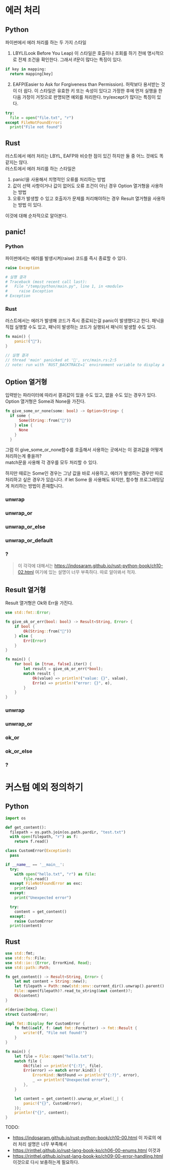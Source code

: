 # 에러 처리

## Python
파이썬에서 에러 처리를 하는 두 가지 스타일
1. LBYL(Look Before You Leap)
이 스타일은 호출이나 조회를 하기 전에 명시적으로 전제 조건을 확인한다. 
그래서 if문이 많다는 특징이 있다.
```python
if key in mapping:
  return mapping[key]
```
2. EAFP(Easier to Ask for Forgiveness than Permission). 
허락보다 용서받는 것이 더 쉽다. 이 스타일은 유효한 키 또는 속성이 있다고 가정한 후에 먼저 실행을 한 다음
가정이 거짓으로 판명되면 예외를 처리한다. 
try/except가 많다는 특징이 있다. 
```python
try:
  file = open("file.txt", "r")
except FileNotFoundError:
  print("File not found")
```

## Rust
러스트에서 에러 처리는 LBYL, EAFP와 비슷한 점이 있긴 하지만 둘 중 어느 것에도 똑같지는 않다.    
러스트에서 에러 처리를 하는 스타일은
1. panic!을 사용해서 치명적인 오류를 처리하는 방법
2. 값이 선택 사항이거나 값이 없어도 오류 조건이 아닌 경우 Option 열거형을 사용하는 방법
3. 오류가 발생할 수 있고 호출자가 문제를 처리해야하는 경우 Result 열거형을 사용하는 방법
이 있다. 

이것에 대해 순차적으로 알아본다. 

## panic!
### Python
파이썬에서는 에러를 발생시켜(raise) 코드를 즉시 종료할 수 있다. 
```python
raise Exception

# 실행 결과
# Traceback (most recent call last):
#   File "/temp/python/main.py", line 1, in <module>
#     raise Exception
# Exception
```
### Rust
러스트에서는 에러가 발생해 코드가 즉시 종료되는걸 panic이 발생했다고 한다. 
패닉을 직접 실행할 수도 있고, 패닉이 발생하는 코드가 실행되서 패닉이 발생할 수도 있다. 
```rust
fn main() {
    panic!("🤯");
}

// 실행 결과
// thread 'main' panicked at '🤯', src/main.rs:2:5
// note: run with `RUST_BACKTRACE=1` environment variable to display a backtrace
```

## Option 열거형
입력받는 파라미터에 따라서 결과값이 있을 수도 있고, 없을 수도 있는 경우가 있다. 
Option 열거형은 Some과 None을 가진다. 
```rust
fn give_some_or_none(some: bool) -> Option<String> {
  if some {
      Some(String::from("💖"))
    } else {
      None
    }
  }
```
그럼 이 give_some_or_none함수를 호출해서 사용하는 곳에서는 이 결과값을 어떻게 처리하는게 좋을까?   
match문을 사용해 각 경우를 모두 처리할 수 있다.

하지만 때로는 Some인 경우는 그냥 값을 바로 사용하고, 에러가 발생하는 경우만 따로 처리하고 싶은 경우가 있습니다. if let Some 을 사용해도 되지만, 함수형 프로그래밍답게 처리하는 방법이 존재합니다.
### unwrap
### unwrap_or
### unwrap_or_else
### unwrap_or_default
### ? 
> 이 각각에 대해서는 https://indosaram.github.io/rust-python-book/ch10-02.html 여기에 있는 설명이 너무 부족하다. 따로 알아봐서 적자. 

## Result 열거형
Result 열거형은 Ok와 Err을 가진다. 
```rust
use std::fmt::Error;

fn give_ok_or_err(bool: bool) -> Result<String, Error> {
    if bool {
        Ok(String::from("💖"))
    } else {
        Err(Error)
    }
}

fn main() {
    for bool in [true, false].iter() {
        let result = give_ok_or_err(*bool);
        match result {
            Ok(value) => println!("value: {}", value),
            Err(e) => println!("error: {}", e),
        }
    }
}
```
### unwrap
### unwrap_or
### ok_or
### ok_or_else
### ?

# 커스텀 예외 정의하기
## Python
```python
import os

def get_content():
  filepath = os.path.join(os.path.pardir, "test.txt")
  with open(filepath, "r") as f:
    return f.read()

class CustomError(Exception):
  pass

if __name__ == '__main__':
  try:
    with open("hello.txt", "r") as file:
        file.read()
  except FileNotFoundError as exc:
    print(exc)
  except:
    print("Unexpected error")

  try:
    content = get_content()
  except:
    raise CustomError
  print(content)

```
## Rust
```rust
use std::fmt;
use std::fs::File;
use std::io::{Error, ErrorKind, Read};
use std::path::Path;

fn get_content() -> Result<String, Error> {
    let mut content = String::new();
    let filepath = Path::new(std::env::current_dir().unwrap().parent().unwrap()).join("test.txt");
    File::open(filepath)?.read_to_string(&mut content)?;
    Ok(content)
}

#[derive(Debug, Clone)]
struct CustomError;

impl fmt::Display for CustomError {
    fn fmt(&self, f: &mut fmt::Formatter) -> fmt::Result {
        write!(f, "File not found!")
    }
}

fn main() {
    let file = File::open("hello.txt");
    match file {
        Ok(file) => println!("{:?}", file),
        Err(error) => match error.kind() {
            ErrorKind::NotFound => println!("{:?}", error),
            _ => println!("Unexpected error"),
        },
    }

    let content = get_content().unwrap_or_else(|_| {
        panic!("{}", CustomError);
    });
    println!("{}", content);
}
```

TODO:  
- https://indosaram.github.io/rust-python-book/ch10-00.html 이 자료의 에러 처리 설명은 너무 부족해서
- https://rinthel.github.io/rust-lang-book-ko/ch06-00-enums.html  이것과
- https://rinthel.github.io/rust-lang-book-ko/ch09-00-error-handling.html 이것으로 다시 보충하는게 필요하다. 